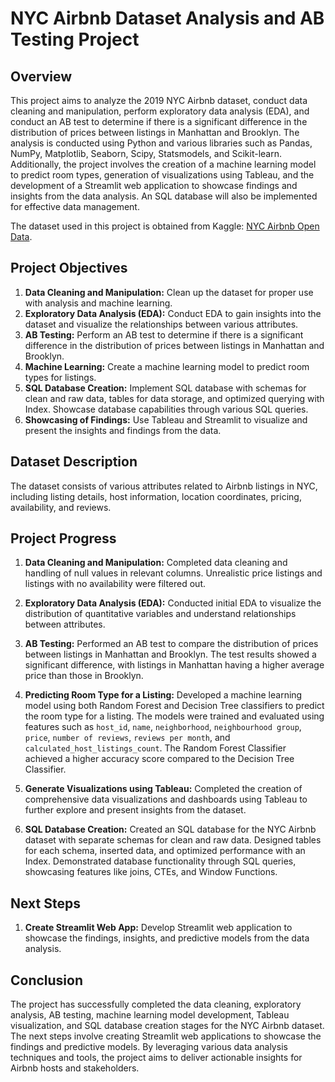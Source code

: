 # NYC Airbnb Dataset Analysis and AB Testing Project

## Overview
This project aims to analyze the 2019 NYC Airbnb dataset, conduct data cleaning and manipulation, perform exploratory data analysis (EDA), and conduct an AB test to determine if there is a significant difference in the distribution of prices between listings in Manhattan and Brooklyn. The analysis is conducted using Python and various libraries such as Pandas, NumPy, Matplotlib, Seaborn, Scipy, Statsmodels, and Scikit-learn. Additionally, the project involves the creation of a machine learning model to predict room types, generation of visualizations using Tableau, and the development of a Streamlit web application to showcase findings and insights from the data analysis. An SQL database will also be implemented for effective data management.

The dataset used in this project is obtained from Kaggle: [NYC Airbnb Open Data](https://www.kaggle.com/datasets/dgomonov/new-york-city-airbnb-open-data).

## Project Objectives

1. **Data Cleaning and Manipulation:** Clean up the dataset for proper use with analysis and machine learning.
2. **Exploratory Data Analysis (EDA):** Conduct EDA to gain insights into the dataset and visualize the relationships between various attributes.
3. **AB Testing:** Perform an AB test to determine if there is a significant difference in the distribution of prices between listings in Manhattan and Brooklyn.
4. **Machine Learning:** Create a machine learning model to predict room types for listings.
5. **SQL Database Creation:** Implement SQL database with schemas for clean and raw data, tables for data storage, and optimized querying with Index. Showcase database capabilities through various SQL queries.
6. **Showcasing of Findings:** Use Tableau and Streamlit to visualize and present the insights and findings from the data.

## Dataset Description
The dataset consists of various attributes related to Airbnb listings in NYC, including listing details, host information, location coordinates, pricing, availability, and reviews.

## Project Progress

1. **Data Cleaning and Manipulation:** Completed data cleaning and handling of null values in relevant columns. Unrealistic price listings and listings with no availability were filtered out.

2. **Exploratory Data Analysis (EDA):** Conducted initial EDA to visualize the distribution of quantitative variables and understand relationships between attributes.

3. **AB Testing:** Performed an AB test to compare the distribution of prices between listings in Manhattan and Brooklyn. The test results showed a significant difference, with listings in Manhattan having a higher average price than those in Brooklyn.

4. **Predicting Room Type for a Listing:** Developed a machine learning model using both Random Forest and Decision Tree classifiers to predict the room type for a listing. The models were trained and evaluated using features such as `host_id`, `name`, `neighborhood`, `neighbourhood group`, `price`, `number of reviews`, `reviews per month`, and `calculated_host_listings_count`. The Random Forest Classifier achieved a higher accuracy score compared to the Decision Tree Classifier.

5. **Generate Visualizations using Tableau:** Completed the creation of comprehensive data visualizations and dashboards using Tableau to further explore and present insights from the dataset.

6. **SQL Database Creation:** Created an SQL database for the NYC Airbnb dataset with separate schemas for clean and raw data. Designed tables for each schema, inserted data, and optimized performance with an Index. Demonstrated database functionality through SQL queries, showcasing features like joins, CTEs, and Window Functions.

## Next Steps

1. **Create Streamlit Web App:** Develop Streamlit web application to showcase the findings, insights, and predictive models from the data analysis.

## Conclusion
The project has successfully completed the data cleaning, exploratory analysis, AB testing, machine learning model development, Tableau visualization, and SQL database creation stages for the NYC Airbnb dataset. The next steps involve creating Streamlit web applications to showcase the findings and predictive models. By leveraging various data analysis techniques and tools, the project aims to deliver actionable insights for Airbnb hosts and stakeholders.
